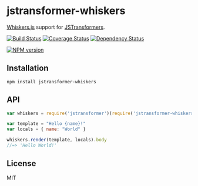 # jstransformer-whiskers

[Whiskers.js](https://github.com/gsf/whiskers.js) support for [JSTransformers](http://github.com/jstransformers).

[![Build Status](https://img.shields.io/travis/jstransformers/jstransformer-whiskers/master.svg)](https://travis-ci.org/jstransformers/jstransformer-whiskers)
[![Coverage Status](https://img.shields.io/codecov/c/github/jstransformers/jstransformer-whiskers/master.svg)](https://codecov.io/gh/jstransformers/jstransformer-whiskers)
[![Dependency Status](https://img.shields.io/david/jstransformers/jstransformer-whiskers/master.svg)](http://david-dm.org/jstransformers/jstransformer-whiskers)

[![NPM version](https://img.shields.io/npm/v/jstransformer-whiskers.svg)](https://www.npmjs.org/package/jstransformer-whiskers)

## Installation

    npm install jstransformer-whiskers

## API

```js
var whiskers = require('jstransformer')(require('jstransformer-whiskers'));

var template = "Hello {name}!"
var locals = { name: "World" }

whiskers.render(template, locals).body
//=> 'Hello World!'
```

## License

MIT
